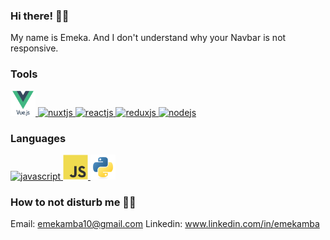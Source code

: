 ### Hi there! 👋🏾
My name is Emeka. 
And I don't understand why your Navbar is not responsive.

<h3 align="left">Tools</h3>
<p align="left"> <a href="https://vuejs.org/" target="_blank" rel="noreferrer"> <img src="https://raw.githubusercontent.com/devicons/devicon/master/icons/vuejs/vuejs-original-wordmark.svg" alt="vuejs" width="40" height="40"/> </a> <a href="https://nuxtjs.org/" target="_blank" rel="noreferrer"> <img src="https://www.vectorlogo.zone/logos/nuxtjs/nuxtjs-icon.svg" alt="nuxtjs" width="40" height="40"/> <a href="https://reactjs.org/" target="_blank" rel="noreferrer"> <img src="https://upload.wikimedia.org/wikipedia/commons/thumb/a/a7/React-icon.svg/2300px-React-icon.svg.png" alt="reactjs" width="40" height="40"/> <a href="https://redux.js.org/" target="_blank" rel="noreferrer"> <img src="https://daqxzxzy8xq3u.cloudfront.net/wp-content/uploads/2019/04/21032431/redux-cover-imgage.jpg" alt="reduxjs" width="40" height="40"/> </a> <a href="https://nodejs.org/" target="_blank" rel="noreferrer"> <img src="https://academyclass.com/wp-content/uploads/2021/11/ACCL-NodeJS-300x300.png" alt="nodejs" width="40" height="40"/> </a> 

<h3 align="left">Languages</h3>
<a href="https://www.typescriptlang.org/" target="_blank" rel="noreferrer"> <img src="https://cdn.worldvectorlogo.com/logos/typescript-2.svg" alt="javascript" width="40" height="40"/> </a></a>  <a href="https://developer.mozilla.org/en-US/docs/Web/JavaScript" target="_blank" rel="noreferrer"> <img src="https://raw.githubusercontent.com/devicons/devicon/master/icons/javascript/javascript-original.svg" alt="javascript" width="40" height="40"/> </a><a href="https://www.python.org" target="_blank" rel="noreferrer"> <img src="https://raw.githubusercontent.com/devicons/devicon/master/icons/python/python-original.svg" alt="python" width="40" height="40"/> </a> 
 
### How to not disturb me 🧞‍♂️
Email: emekamba10@gmail.com
Linkedin: www.linkedin.com/in/emekamba

